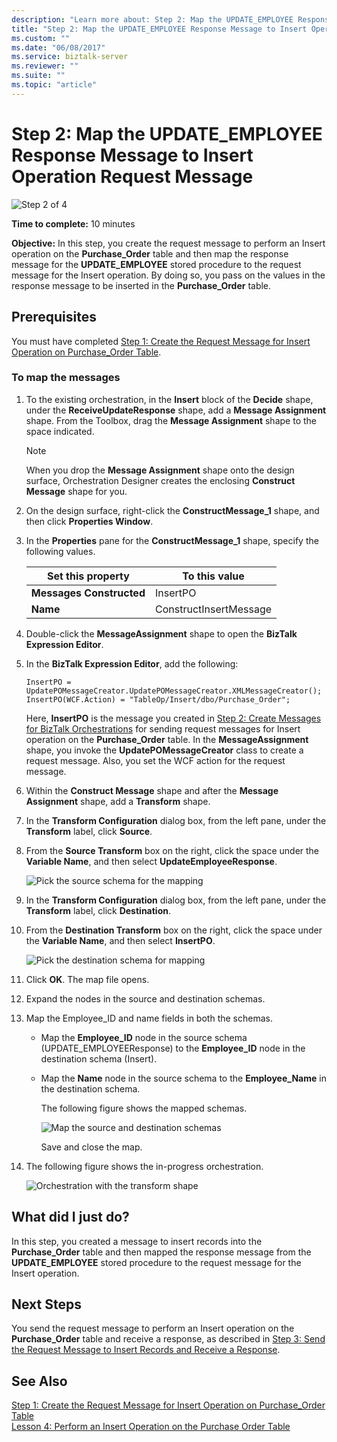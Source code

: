 ```yaml
---
description: "Learn more about: Step 2: Map the UPDATE_EMPLOYEE Response Message to Insert Operation Request Message"
title: "Step 2: Map the UPDATE_EMPLOYEE Response Message to Insert Operation Request Message"
ms.custom: ""
ms.date: "06/08/2017"
ms.service: biztalk-server
ms.reviewer: ""
ms.suite: ""
ms.topic: "article"
---
```

# Step 2: Map the UPDATE_EMPLOYEE Response Message to Insert Operation Request Message
![Step 2 of 4](../../adapters-and-accelerators/adapter-oracle-ebs/media/step-2of4.gif "Step_2of4")  

 **Time to complete:** 10 minutes  

 **Objective:** In this step, you create the request message to perform an Insert operation on the **Purchase_Order** table and then map the response message for the **UPDATE_EMPLOYEE** stored procedure to the request message for the Insert operation. By doing so, you pass on the values in the response message to be inserted in the **Purchase_Order** table.  

## Prerequisites  
 You must have completed [Step 1: Create the Request Message for Insert Operation on Purchase_Order Table](../../adapters-and-accelerators/adapter-sql/step-1-create-the-request-message-for-insert-operation-on-purchase-order-table.md).  

### To map the messages  

1. To the existing orchestration, in the **Insert** block of the **Decide** shape, under the **ReceiveUpdateResponse** shape, add a **Message Assignment** shape. From the Toolbox, drag the **Message Assignment** shape to the space indicated.  

   > [!NOTE]
   >  When you drop the **Message Assignment** shape onto the design surface, Orchestration Designer creates the enclosing **Construct Message** shape for you.  

2. On the design surface, right-click the **ConstructMessage_1** shape, and then click **Properties Window**.  

3. In the **Properties** pane for the **ConstructMessage_1** shape, specify the following values.  


   |    Set this property     |     To this value      |
   |--------------------------|------------------------|
   | **Messages Constructed** |        InsertPO        |
   |         **Name**         | ConstructInsertMessage |


4. Double-click the **MessageAssignment** shape to open the **BizTalk Expression Editor**.  

5. In the **BizTalk Expression Editor**, add the following:  

   ```  
   InsertPO = UpdatePOMessageCreator.UpdatePOMessageCreator.XMLMessageCreator();  
   InsertPO(WCF.Action) = "TableOp/Insert/dbo/Purchase_Order";  
   ```  

    Here, **InsertPO** is the message you created in [Step 2: Create Messages for BizTalk Orchestrations](../../adapters-and-accelerators/adapter-sql/step-2-create-messages-for-biztalk-orchestrations.md) for sending request messages for Insert operation on the **Purchase_Order** table. In the **MessageAssignment** shape, you invoke the **UpdatePOMessageCreator** class to create a request message. Also, you set the WCF action for the request message.  

6. Within the **Construct Message** shape and after the **Message Assignment** shape, add a **Transform** shape.  

7. In the **Transform Configuration** dialog box, from the left pane, under the **Transform** label, click **Source**.  

8. From the **Source Transform** box on the right, click the space under the **Variable Name**, and then select **UpdateEmployeeResponse**.  

    ![Pick the source schema for the mapping](../../adapters-and-accelerators/adapter-sql/media/sql-adap-tut-05-source-map.gif "sql_adap_tut_05_source_map")  

9. In the **Transform Configuration** dialog box, from the left pane, under the **Transform** label, click **Destination**.  

10. From the **Destination Transform** box on the right, click the space under the **Variable Name**, and then select **InsertPO**.  

     ![Pick the destination schema for mapping](../../adapters-and-accelerators/adapter-sql/media/sql-adap-tut-05-dest-map.gif "sql_adap_tut_05_dest_map")  

11. Click **OK**. The map file opens.  

12. Expand the nodes in the source and destination schemas.  

13. Map the Employee_ID and name fields in both the schemas.  

    - Map the **Employee_ID** node in the source schema (UPDATE_EMPLOYEEResponse) to the **Employee_ID** node in the destination schema (Insert).  

    - Map the **Name** node in the source schema to the **Employee_Name** in the destination schema.  

      The following figure shows the mapped schemas.  

      ![Map the source and destination schemas](../../adapters-and-accelerators/adapter-sql/media/sql-adap-tut-07-dest-map.gif "sql_adap_tut_07_dest_map")  

      Save and close the map.  

14. The following figure shows the in-progress orchestration.  

     ![Orchestration with the transform shape](../../adapters-and-accelerators/adapter-sql/media/sql-adap-tut-08-map-orch.gif "sql_adap_tut_08_map_orch")  

## What did I just do?  
 In this step, you created a message to insert records into the **Purchase_Order** table and then mapped the response message from the **UPDATE_EMPLOYEE** stored procedure to the request message for the Insert operation.  

## Next Steps  
 You send the request message to perform an Insert operation on the **Purchase_Order** table and receive a response, as described in [Step 3: Send the Request Message to Insert Records and Receive a Response](../../adapters-and-accelerators/adapter-sql/step-3-send-the-request-message-to-insert-records-and-receive-a-response.md).  

## See Also  
 [Step 1: Create the Request Message for Insert Operation on Purchase_Order Table](../../adapters-and-accelerators/adapter-sql/step-1-create-the-request-message-for-insert-operation-on-purchase-order-table.md)   
 [Lesson 4: Perform an Insert Operation on the Purchase Order Table](../../adapters-and-accelerators/adapter-sql/lesson-4-perform-an-insert-operation-on-the-purchase-order-table.md)
